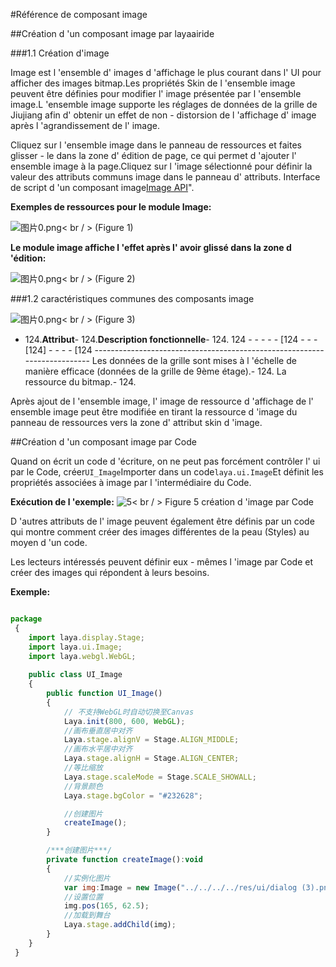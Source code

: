#Référence de composant image



##Création d 'un composant image par layaairide

###1.1 Création d'image

Image est l 'ensemble d' images d 'affichage le plus courant dans l' UI pour afficher des images bitmap.Les propriétés Skin de l 'ensemble image peuvent être définies pour modifier l' image présentée par l 'ensemble image.L 'ensemble image supporte les réglages de données de la grille de Jiujiang afin d' obtenir un effet de non - distorsion de l 'affichage d' image après l 'agrandissement de l' image.

Cliquez sur l 'ensemble image dans le panneau de ressources et faites glisser - le dans la zone d' édition de page, ce qui permet d 'ajouter l' ensemble image à la page.Cliquez sur l 'image sélectionné pour définir la valeur des attributs communs image dans le panneau d' attributs.
Interface de script d 'un composant image[Image API](http://layaair.ldc.layabox.com/api/index.html?category=Core&class=laya.ui.Image)".

​**Exemples de ressources pour le module Image:**

​![图片0.png](img/1.png)< br / >
(Figure 1)

​**Le module image affiche l 'effet après l' avoir glissé dans la zone d 'édition:**

​![图片0.png](img/2.png)< br / >
(Figure 2)

###1.2 caractéristiques communes des composants image

​![图片0.png](img/3.png)< br / >
(Figure 3)

- 124.**Attribut**- 124.**Description fonctionnelle**- 124.
124 - - - - - [124 - - - [124] - - - - [124 -------------------------------------------------------------------------
Les données de la grille sont mises à l 'échelle de manière efficace (données de la grille de 9ème étage).- 124.
La ressource du bitmap.- 124.

Après ajout de l 'ensemble image, l' image de ressource d 'affichage de l' ensemble image peut être modifiée en tirant la ressource d 'image du panneau de ressources vers la zone d' attribut skin d 'image.

##Création d 'un composant image par Code

Quand on écrit un code d 'écriture, on ne peut pas forcément contrôler l' ui par le Code, créer`UI_Image`Importer dans un code`laya.ui.Image`Et définit les propriétés associées à image par l 'intermédiaire du Code.

**Exécution de l 'exemple:**
​![5](img/4.png)< br / >
Figure 5 création d 'image par Code

D 'autres attributs de l' image peuvent également être définis par un code qui montre comment créer des images différentes de la peau (Styles) au moyen d 'un code.

Les lecteurs intéressés peuvent définir eux - mêmes l 'image par Code et créer des images qui répondent à leurs besoins.

**Exemple:**


```javascript

package
 {
	import laya.display.Stage;
	import laya.ui.Image;
	import laya.webgl.WebGL;
	
	public class UI_Image
	{
		public function UI_Image()
		{
			// 不支持WebGL时自动切换至Canvas
			Laya.init(800, 600, WebGL);
			//画布垂直居中对齐
			Laya.stage.alignV = Stage.ALIGN_MIDDLE;
			//画布水平居中对齐
			Laya.stage.alignH = Stage.ALIGN_CENTER;
			//等比缩放
			Laya.stage.scaleMode = Stage.SCALE_SHOWALL;
			//背景颜色
			Laya.stage.bgColor = "#232628";

			//创建图片
			createImage();			
		}

		/***创建图片***/
		private function createImage():void
		{
			//实例化图片
			var img:Image = new Image("../../../../res/ui/dialog (3).png");
			//设置位置
			img.pos(165, 62.5);
			//加载到舞台
			Laya.stage.addChild(img);
		}
	}
 }
```



